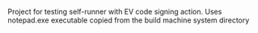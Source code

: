 Project for testing self-runner with EV code signing action.
Uses notepad.exe executable copied from the build machine system directory